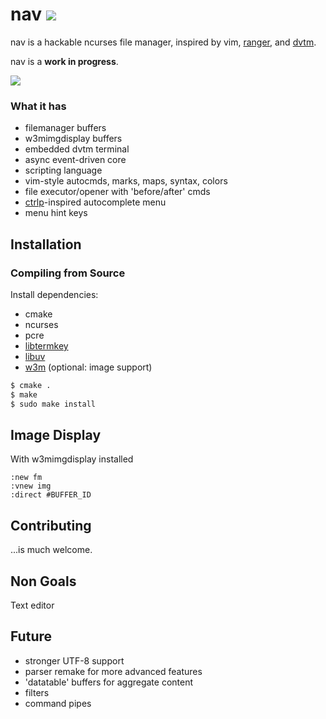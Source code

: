 # nav [![](https://api.travis-ci.org/jollywho/nav.svg)](https://travis-ci.org/jollywho/nav)
nav is a hackable ncurses file manager, inspired by vim, [ranger](http://ranger.nongnu.org/), and [dvtm](http://www.brain-dump.org/projects/dvtm/).

nav is a **work in progress**.

![](http://sicp.me/u/armtv.png)

### What it has

* filemanager buffers
* w3mimgdisplay buffers
* embedded dvtm terminal
* async event-driven core
* scripting language
* vim-style autocmds, marks, maps, syntax, colors
* file executor/opener with 'before/after' cmds
* [ctrlp](https://kien.github.io/ctrlp.vim/)-inspired autocomplete menu
* menu hint keys

## Installation

### Compiling from Source

Install dependencies:

* cmake
* ncurses
* pcre
* [libtermkey](http://www.leonerd.org.uk/code/libtermkey/)
* [libuv](https://github.com/libuv/libuv)
* [w3m](http://w3m.sourceforge.net/) (optional: image support)

```bash
$ cmake .
$ make
$ sudo make install
```

## Image Display

With w3mimgdisplay installed
```viml
:new fm
:vnew img
:direct #BUFFER_ID
```

## Contributing

...is much welcome.

## Non Goals

Text editor

## Future

* stronger UTF-8 support
* parser remake for more advanced features
* 'datatable' buffers for aggregate content
* filters
* command pipes
